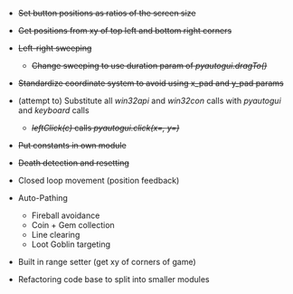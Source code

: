 - ~~Set button positions as ratios of the screen size~~
- ~~Get positions from xy of top left and bottom right corners~~
- ~~Left-right sweeping~~
    - ~~Change sweeping to use duration param of *pyautogui.dragTo()*~~
- ~~Standardize coordinate system to avoid using x_pad and y_pad params~~
- (attempt to) Substitute all *win32api* and *win32con* calls with *pyautogui* and *keyboard* calls
    - ~~*leftClick(c)* calls *pyautogui.click(x=, y=)*~~
- ~~Put constants in own module~~
- ~~Death detection and resetting~~
- Closed loop movement (position feedback)
- Auto-Pathing
    -  Fireball avoidance
    - Coin + Gem collection
    - Line clearing
    - Loot Goblin targeting

- Built in range setter (get xy of corners of game)
- Refactoring code base to split into smaller modules
